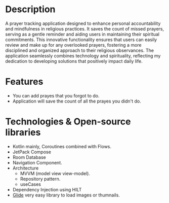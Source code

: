 # Description 
A prayer tracking application designed to enhance personal accountability and mindfulness in religious practices. It saves the count of missed prayers, serving as a gentle reminder and aiding users in maintaining their spiritual commitments. This innovative functionality ensures that users can easily review and make up for any overlooked prayers, fostering a more disciplined and organized approach to their religious observances. The application
seamlessly combines technology and spirituality, reflecting my dedication to developing solutions that positively impact daily life.

# Features
* You can add prayes that you forgot to do.
* Application will save the count of all the prayes you didn't do.

# Technologies & Open-source libraries
* Kotlin mainly, Coroutines combined with Flows.
* JetPack Compose
* Room Database
* Navigation Component.
* Architecture
  - MVVM (model view view-model).
  - Repository pattern.
  - useCases
* Dependency Injection using HILT
* [Glide](https://github.com/bumptech/glide) very easy library to load images or thumnails.

